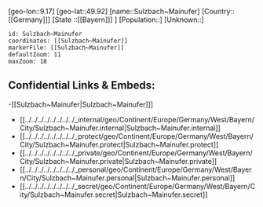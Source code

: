 ﻿---
location: [49.92,9.17]
mapzoom: [7,12] 
mapmarker: city 
type: City
tags:
- geo/City


SpocWebEntityId: 34660
isDeleted: false
confidential: public

---
[geo-lon::9.17]
[geo-lat::49.92]
[name::Sulzbach~Mainufer]
[Country::[[Germany]]]
[State ::[[Bayern]]] ]
[Population::]
[Unknown::]


```leaflet
id: Sulzbach~Mainufer
coordinates: [[Sulzbach~Mainufer]]
markerFile: [[Sulzbach~Mainufer]]
defaultZoom: 11 
maxZoom: 18
```


## Confidential Links & Embeds: 
-[[Sulzbach~Mainufer|Sulzbach~Mainufer]]] 
- [[../../../../../../../../_internal/geo/Continent/Europe/Germany/West/Bayern/City/Sulzbach~Mainufer.internal|Sulzbach~Mainufer.internal]] 
- [[../../../../../../../../_protect/geo/Continent/Europe/Germany/West/Bayern/City/Sulzbach~Mainufer.protect|Sulzbach~Mainufer.protect]] 
- [[../../../../../../../../_private/geo/Continent/Europe/Germany/West/Bayern/City/Sulzbach~Mainufer.private|Sulzbach~Mainufer.private]] 
- [[../../../../../../../../_personal/geo/Continent/Europe/Germany/West/Bayern/City/Sulzbach~Mainufer.personal|Sulzbach~Mainufer.personal]] 
- [[../../../../../../../../_secret/geo/Continent/Europe/Germany/West/Bayern/City/Sulzbach~Mainufer.secret|Sulzbach~Mainufer.secret]] 

